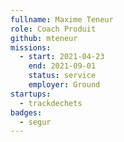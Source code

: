 ```yaml
---
fullname: Maxime Teneur
role: Coach Produit
github: mteneur
missions:
  - start: 2021-04-23
    end: 2021-09-01
    status: service
    employer: Ground
startups:
  - trackdechets
badges:
  - segur
---
```


